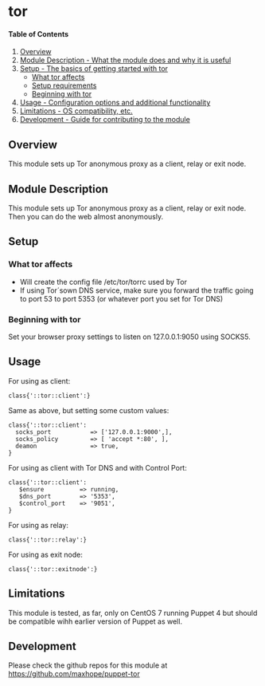 # tor

#### Table of Contents

1. [Overview](#overview)
2. [Module Description - What the module does and why it is useful](#module-description)
3. [Setup - The basics of getting started with tor](#setup)
    * [What tor affects](#what-tor-affects)
    * [Setup requirements](#setup-requirements)
    * [Beginning with tor](#beginning-with-tor)
4. [Usage - Configuration options and additional functionality](#usage)
5. [Limitations - OS compatibility, etc.](#limitations)
6. [Development - Guide for contributing to the module](#development)

## Overview
This module sets up Tor anonymous proxy as a client, relay or exit node.

## Module Description
This module sets up Tor anonymous proxy as a client, relay or exit node. 
Then you can do the web almost anonymously. 

## Setup

### What tor affects

* Will create the config file /etc/tor/torrc used by Tor
* If using Tor´sown DNS service, make sure you forward the traffic going to port 53 to port 5353 (or whatever port you set for Tor DNS)

### Beginning with tor

Set your browser proxy settings to listen on 127.0.0.1:9050 using SOCKS5.

## Usage

For using as client:

    class{'::tor::client':}

Same as above, but setting some custom values:

    class{'::tor::client':
      socks_port           => ['127.0.0.1:9000',],
      socks_policy         => [ 'accept *:80', ],
      deamon               => true,
    }

For using as client with Tor DNS and with Control Port:

    class{'::tor::client':
       $ensure          => running,
       $dns_port        => '5353',
       $control_port    => '9051',
    }


For using as relay:

    class{'::tor::relay':}

For using as exit node:
    
    class{'::tor::exitnode':}

## Limitations

This module is tested, as far, only on CentOS 7 running Puppet 4 but should be compatible wihh earlier version of Puppet as well.

## Development

Please check the github repos for this module at https://github.com/maxhope/puppet-tor

